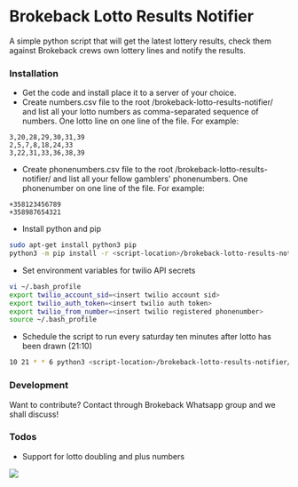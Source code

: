 # Brokeback Lotto Results Notifier
A simple python script that will get the latest lottery results, check them against Brokeback crews own lottery lines and notify the results.
### Installation
* Get the code and install place it to a server of your choice.
* Create numbers.csv file to the root <script-location>/brokeback-lotto-results-notifier/ and list all your lotto numbers as comma-separated sequence of numbers. One lotto line on one line of the file. For example:
```
3,20,28,29,30,31,39
2,5,7,8,18,24,33
3,22,31,33,36,38,39
```
* Create phonenumbers.csv file to the root <script-location>/brokeback-lotto-results-notifier/ and list all your fellow gamblers' phonenumbers. One phonenumber on one line of the file. For example:
```
+358123456789
+358987654321
```
* Install python and pip
```bash
sudo apt-get install python3 pip
python3 -m pip install -r <script-location>/brokeback-lotto-results-notifier/requirements.txt
```
* Set environment variables for twilio API secrets
```bash
vi ~/.bash_profile
export twilio_account_sid=<insert twilio account sid>
export twilio_auth_token=<insert twilio auth token>
export twilio_from_number=<insert twilio registered phonenumber>
source ~/.bash_profile
```
* Schedule the script to run every saturday ten minutes after lotto has been drawn (21:10)
```bash
10 21 * * 6 python3 <script-location>/brokeback-lotto-results-notifier/lotto.py >/dev/null 2>&1
```
### Development
Want to contribute? Contact through Brokeback Whatsapp group and we shall discuss!
### Todos
* Support for lotto doubling and plus numbers

![](https://decider.com/wp-content/uploads/2014/10/brokeback-mountain2.png?w=500&crop=1) 
